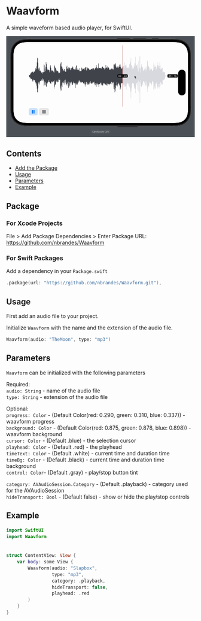 # Waavform

A simple waveform based audio player, for SwiftUI.

<img src=https://raw.githubusercontent.com/nbrandes/Waavform/main/Docs/Media/waavform.gif />

## Contents

- [Add the Package](#package)
- [Usage](#usage)
- [Parameters](#parameters)
- [Example](#example)

## Package

### For Xcode Projects

File > Add Package Dependencies > Enter Package URL: https://github.com/nbrandes/Waavform

### For Swift Packages

Add a dependency in your `Package.swift`

```swift
.package(url: "https://github.com/nbrandes/Waavform.git"),
```

## Usage

First add an audio file to your project. 

Initialize `Waavform` with the name and the extension of the audio file.

```swift
Waavform(audio: "TheMoon", type: "mp3")
```

## Parameters

`Waavform` can be initialized with the following parameters

Required: \
`audio: String` - name of the audio file \
`type: String` - extension of the audio file

Optional: \
`progress: Color` - (Default Color(red: 0.290, green: 0.310, blue: 0.337)) - waavform progress \
`background: Color` - (Default Color(red: 0.875, green: 0.878, blue: 0.898)) - waavform background \
`cursor: Color` - (Default .blue) - the selection cursor \
`playhead: Color` - (Default .red) - the playhead \
`timeText: Color` - (Default .white) - current time and duration time \
`timeBg: Color` - (Default .black) - current time and duration time background \
`control: Color`- (Default .gray) - play/stop button tint
                                    
`category: AVAudioSession.Category` - (Default .playback) - category used for the AVAudioSession \
`hideTransport: Bool` - (Default false) - show or hide the play/stop controls

## Example

```swift
import SwiftUI
import Waavform


struct ContentView: View {
    var body: some View {
        Waavform(audio: "Slapbox",
                 type: "mp3",
                 category: .playback,
                 hideTransport: false,
                 playhead: .red
        )
    }
}

```


